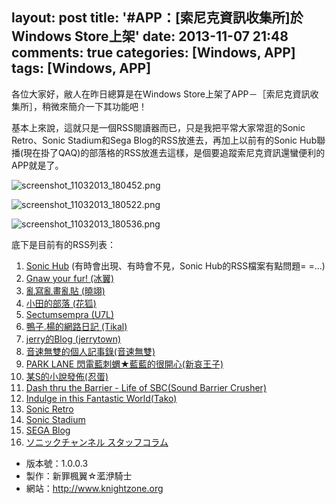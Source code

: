 layout: post
title: '#APP：[索尼克資訊收集所]於Windows Store上架'
date: 2013-11-07 21:48
comments: true
categories: [Windows, APP]
tags: [Windows, APP]
---
各位大家好，敝人在昨日總算是在Windows Store上架了APP－［索尼克資訊收集所］，稍微來簡介一下其功能吧！

基本上來說，這就只是一個RSS閱讀器而已，只是我把平常大家常逛的Sonic Retro、Sonic Stadium和Sega Blog的RSS放進去，再加上以前有的Sonic Hub聯播(現在掛了QAQ)的部落格的RSS放進去這樣，是個要追蹤索尼克資訊還蠻便利的APP就是了。

![screenshot_11032013_180452.png](/image/lkyOhRh0Rw2qyYTqBGXi_screenshot_11032013_180452.png)

![screenshot_11032013_180522.png](/image/qKMIPAHCTh6cXKJNnSxG_screenshot_11032013_180522.png)

![screenshot_11032013_180536.png](/image/zw6sZBOTcyklFlgr3CYw_screenshot_11032013_180536.png)

底下是目前有的RSS列表：
1. [Sonic Hub](http://www.sonichub.tw/) (有時會出現、有時會不見，Sonic Hub的RSS檔案有點問題= =...)
2. [Gnaw your fur! (冰翼)](http://blog.yam.com/magic800219)
3. [亂寫亂畫亂貼 (曉翊)](http://www.wretch.cc/blog/abc1237185)
4. [小田的部落 (花狐)](http://blog.yam.com/tails7749)
5. [Sectumsempra (U7L)](http://farlees2275.pixnet.net/blog)
6. [鴨子.楊的網路日記 (Tikal)](http://blog.yam.com/tikalyang)
7. [jerry的Blog (jerrytown)](http://blog.yam.com/jerry19960621)
8. [音速無雙的個人記事錄(音速無雙)](http://blog.yam.com/sonicmusou)
9. [PARK LANE 閃電藍刺蝟★藍藍的很開心(新哀王子)](http://shinai1412.blog126.fc2.com/)
10. [某S的小說發佈(忍蛋)](http://blog.yam.com/s041117)
11. [Dash thru the Barrier - Life of SBC(Sound Barrier Crusher)](http://sbcdarkspine99.pixnet.net/blog)
12. [Indulge in this Fantastic World(Tako)](http://takojoyce.blog131.fc2.com/)
13. [Sonic Retro](http://www.sonicretro.org/)
14. [Sonic Stadium](http://www.sonicstadium.org/)
15. [SEGA Blog](http://blogs.sega.com/)
16. [ソニックチャンネル スタッフコラム](http://blog.sonic-channel.jp/)

- 版本號：1.0.0.3
- 製作：新罪楓翼☆灆洢騎士
- 網站：http://www.knightzone.org